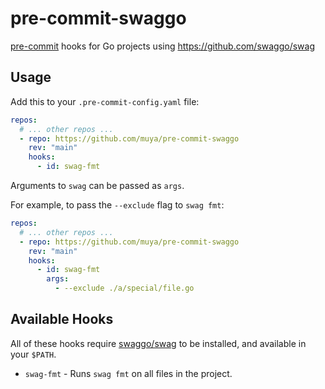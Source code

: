 # pre-commit-swaggo

[pre-commit](https://pre-commit.com/) hooks for Go projects using https://github.com/swaggo/swag

## Usage

Add this to your `.pre-commit-config.yaml` file:

```yaml
repos:
  # ... other repos ...
  - repo: https://github.com/muya/pre-commit-swaggo
    rev: "main"
    hooks:
      - id: swag-fmt
```

Arguments to `swag` can be passed as `args`.

For example, to pass the `--exclude` flag to `swag fmt`:

```yaml
repos:
  # ... other repos ...
  - repo: https://github.com/muya/pre-commit-swaggo
    rev: "main"
    hooks:
      - id: swag-fmt
        args:
          - --exclude ./a/special/file.go
```

## Available Hooks

All of these hooks require [swaggo/swag](https://github.com/swaggo/swag#getting-started) to be installed, and available
in your `$PATH`.

- `swag-fmt` - Runs `swag fmt` on all files in the project.

